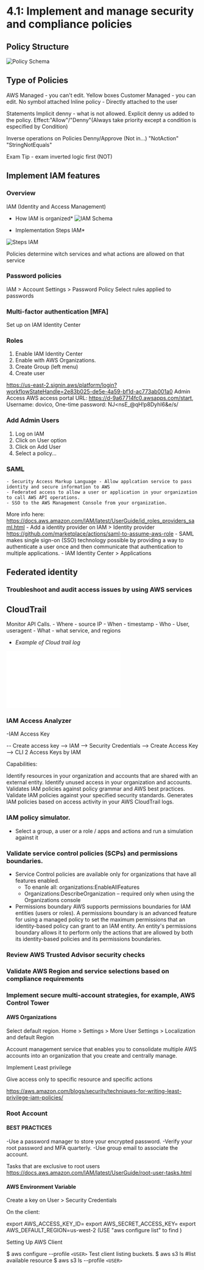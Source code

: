 # 4.1: Implement and manage security and compliance policies

## Policy Structure

![Policy Schema ](../../images/Policy_Schema.png "Policy Schema")

## Type of Policies

AWS Managed - you can't edit. Yellow boxes
Customer Managed - you can edit. No symbol attached
Inline policy - Directly attached to the user

Statements
Implicit denny - what is not allowed. Explicit denny us added to the policy.
Effect:"Allow"/"Denny"(Always take priority except a condition is especified by Condition) 


Inverse operations on Policies
Denny/Approve (Not in...)
"NotAction"
"StringNotEquals"

Exam Tip - exam inverted logic first (NOT)


## Implement IAM features

### Overview

IAM (Identity and Access Management)

* How IAM is organized*
![IAM Schema ](../../images/IAM_Schema.png "Steps Schema")

* Implementation Steps IAM*

![Steps IAM ](../../images/IAM_Steps.png "Steps IAM")

Policies determine witch services and what actions are allowed on that service

### Password policies

IAM > Account Settings > Password Policy
Select rules applied to passwords

### Multi-factor authentication [MFA]

Set up on IAM Identity Center

### Roles

1. Enable IAM Identity Center
2. Enable with AWS Organizations.
3. Create Group (left menu)
4. Create user

https://us-east-2.signin.aws/platform/login?workflowStateHandle=2e83b025-de5e-4a59-bf1d-ac773ab001a0
Admin Access
AWS access portal URL: https://d-9a67714fc0.awsapps.com/start, Username: dovico, One-time password: NJ<nsE_@qH!p8DyhI6&e/s/

### Add Admin Users

1. Log on IAM
2. Click on User option
3. Click on Add User
4. Select a policy...

### SAML

    - Security Access Markup Language - Allow applcation service to pass identity and secure information to AWS
    - Federated access to allow a user or application in your organization to call AWS API operations.
    - SSO to the AWS Management Console from your organization. 
More info here: https://docs.aws.amazon.com/IAM/latest/UserGuide/id_roles_providers_saml.html
    - Add a identity provider on IAM > Identity provider
        https://github.com/marketplace/actions/saml-to-assume-aws-role
    - SAML makes single sign-on (SSO) technology possible by providing a way to authenticate a user once and then communicate that authentication to multiple applications.
    - IAM Identity Center > Applications

## Federated identity

### Troubleshoot and audit access issues by using AWS services 

## CloudTrail

Monitor API Calls.
    - Where - source IP
    - When - timestamp
    - Who - User, useragent
    - What -  what service, and regions

* *Example of Cloud trail log*

![Cloud Trail log](../../Files/cloud_trail_log.json)

### IAM Access Analyzer

-IAM Access Key

-- Create access key --> IAM --> Security Credentials --> Create Access Key --> CLI
2 Access Keys by IAM 

Capabilities:

Identify resources in your organization and accounts that are shared with an external entity.
Identify unused access in your organization and accounts.
Validates IAM policies against policy grammar and AWS best practices.
Validate IAM policies against your specified security standards.
Generates IAM policies based on access activity in your AWS CloudTrail logs.

### IAM policy simulator.

- Select a group, a user or a role / apps and actions and run a simulation against it

### Validate service control policies (SCPs) and permissions boundaries.

- Service Control policies are available only for organizations that have all features enabled.
    - To enanle all: organizations:EnableAllFeatures
    - Organizations:DescribeOrganization – required only when using the Organizations console
- Permissions boundary
AWS supports permissions boundaries for IAM entities (users or roles). A permissions boundary is an advanced feature for using a managed policy to set the maximum permissions that an identity-based policy can grant to an IAM entity. An entity's permissions boundary allows it to perform only the actions that are allowed by both its identity-based policies and its permissions boundaries.

### Review AWS Trusted Advisor security checks

### Validate AWS Region and service selections based on compliance requirements

### Implement secure multi-account strategies, for example, AWS Control Tower


#### AWS Organizations

Select default region. Home > Settings > More User Settings > Localization and default Region

Account management service that enables you to consolidate multiple AWS accounts into an organization that you create and centrally manage. 

Implement Least privilege

Give access only to specific resource and specific actions

https://aws.amazon.com/blogs/security/techniques-for-writing-least-privilege-iam-policies/

### Root Account

#### BEST PRACTICES

-Use a password manager to store your encrypted password.
-Verify your root password and MFA quarterly.
-Use group email to associate the account.

Tasks that are exclusive to root users
https://docs.aws.amazon.com/IAM/latest/UserGuide/root-user-tasks.html

#### AWS Environment Variable

Create a key on User > Security Credentials

On the client:

export AWS_ACCESS_KEY_ID=
export AWS_SECRET_ACCESS_KEY=
export AWS_DEFAULT_REGION=us-west-2 (USE "aws configure list" to find )

Setting Up AWS Client

$ aws configure --profile `<USER>`
Test client listing buckets.
$ aws s3 ls #list available resource
$ aws s3 ls --profile `<USER>`
